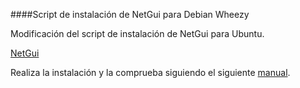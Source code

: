 ####Script de instalación de NetGui para Debian Wheezy

Modificación del script de instalación de NetGui para Ubuntu.

[NetGui](http://mobiquo.gsyc.es/netgui/)

Realiza la instalación y la comprueba siguiendo el siguiente [manual](http://sw-libre.blogspot.com.es/2013/05/resolucion-de-problemas-tras.html).
